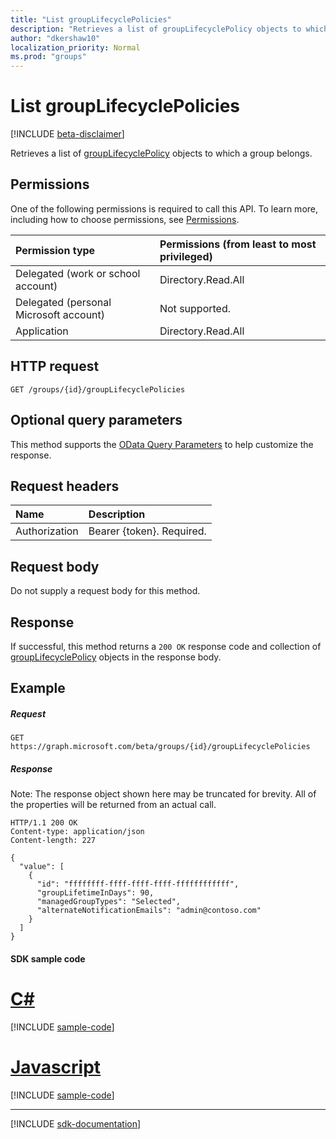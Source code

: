 ```yaml
---
title: "List groupLifecyclePolicies"
description: "Retrieves a list of groupLifecyclePolicy objects to which a group belongs."
author: "dkershaw10"
localization_priority: Normal
ms.prod: "groups"
---
```


# List groupLifecyclePolicies

[!INCLUDE [beta-disclaimer](../../includes/beta-disclaimer.md)]

Retrieves a list of [groupLifecyclePolicy](../resources/grouplifecyclepolicy.md) objects to which a group belongs.

## Permissions

One of the following permissions is required to call this API. To learn more, including how to choose permissions, see [Permissions](/graph/permissions-reference).

|Permission type      | Permissions (from least to most privileged)              |
|:--------------------|:---------------------------------------------------------|
|Delegated (work or school account) | Directory.Read.All    |
|Delegated (personal Microsoft account) | Not supported.    |
|Application | Directory.Read.All |

## HTTP request
<!-- { "blockType": "ignored" } -->
```http
GET /groups/{id}/groupLifecyclePolicies
```
## Optional query parameters
This method supports the [OData Query Parameters](https://developer.microsoft.com/graph/docs/concepts/query_parameters) to help customize the response.

## Request headers
| Name | Description |
|:----------|:----------|
| Authorization | Bearer {token}. Required. |

## Request body
Do not supply a request body for this method.
## Response
If successful, this method returns a `200 OK` response code and collection of [groupLifecyclePolicy](../resources/grouplifecyclepolicy.md) objects in the response body.
## Example

##### Request

<!-- {
  "blockType": "request",
  "name": "get_grouplifecyclepolicies"
}-->
```http
GET https://graph.microsoft.com/beta/groups/{id}/groupLifecyclePolicies
```
##### Response

Note: The response object shown here may be truncated for brevity. All of the properties will be returned from an actual call.
<!-- {
  "blockType": "response",
  "truncated": true,
  "@odata.type": "microsoft.graph.groupLifecyclePolicy",
  "isCollection": true
} -->
```http
HTTP/1.1 200 OK
Content-type: application/json
Content-length: 227

{
  "value": [
    {
      "id": "ffffffff-ffff-ffff-ffff-ffffffffffff",
      "groupLifetimeInDays": 90,
      "managedGroupTypes": "Selected",
      "alternateNotificationEmails": "admin@contoso.com"
    }
  ]
}
```
#### SDK sample code
# [C#](#tab/cs)
[!INCLUDE [sample-code](../includes/get_grouplifecyclepolicies-Cs-snippets.md)]

# [Javascript](#tab/javascript)
[!INCLUDE [sample-code](../includes/get_grouplifecyclepolicies-Javascript-snippets.md)]

---

[!INCLUDE [sdk-documentation](../includes/snippets_sdk_documentation_link.md)]

<!-- uuid: 8fcb5dbc-d5aa-4681-8e31-b001d5168d79
2015-10-25 14:57:30 UTC -->
<!--
{
  "type": "#page.annotation",
  "description": "List groupLifecyclePolicies",
  "keywords": "",
  "section": "documentation",
  "tocPath": "",
  "suppressions": [
    "Error: /api-reference/beta/api/group-list-grouplifecyclepolicies.md:\r\n      BookmarkMissing: '[#tab/cs](C#)'. Did you mean: #c (score: 5)",
    "Error: /api-reference/beta/api/group-list-grouplifecyclepolicies.md:\r\n      BookmarkMissing: '[#tab/javascript](Javascript)'. Did you mean: #javascript (score: 4)"
  ]
}
-->
